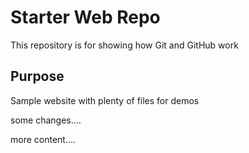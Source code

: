# Starter Web Repo

This repository is for showing how Git and GitHub work

## Purpose

Sample website with plenty of files for demos

some changes....


more content....